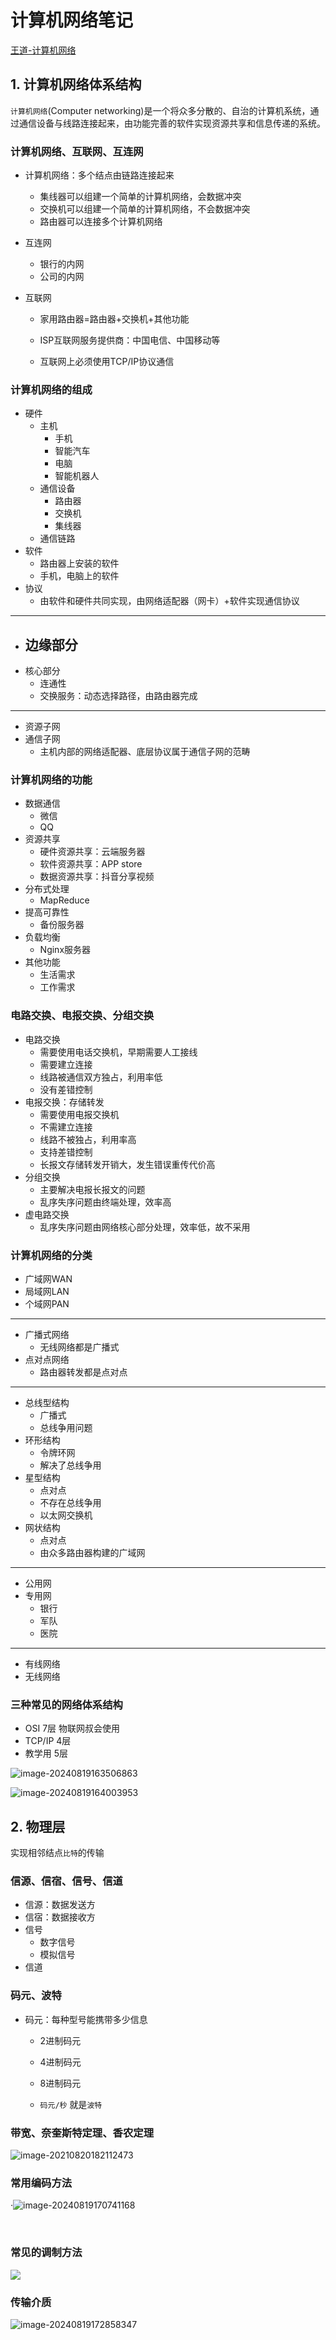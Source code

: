 # 计算机网络笔记

[王道-计算机网络](https://www.bilibili.com/video/BV19E411D78Q)



## 1. 计算机网络体系结构

`计算机网络`(Computer networking)是一个将众多分散的、自治的计算机系统，通过通信设备与线路连接起来，由功能完善的软件实现资源共享和信息传递的系统。

### 计算机网络、互联网、互连网

- 计算机网络：多个结点由链路连接起来

  - 集线器可以组建一个简单的计算机网络，会数据冲突
  - 交换机可以组建一个简单的计算机网络，不会数据冲突
  - 路由器可以连接多个计算机网络

- 互连网

  - 银行的内网
  - 公司的内网

- 互联网

  - 家用路由器=路由器+交换机+其他功能

  - ISP互联网服务提供商：中国电信、中国移动等
  - 互联网上必须使用TCP/IP协议通信

### 计算机网络的组成

- 硬件
  - 主机
    - 手机
    - 智能汽车
    - 电脑
    - 智能机器人
  - 通信设备
    - 路由器
    - 交换机
    - 集线器
  - 通信链路
- 软件
  - 路由器上安装的软件
  - 手机，电脑上的软件
- 协议
  - 由软件和硬件共同实现，由网络适配器（网卡）+软件实现通信协议

----

- 边缘部分
  - 
- 核心部分
  - 连通性
  - 交换服务：动态选择路径，由路由器完成

----

- 资源子网
- 通信子网
  - 主机内部的网络适配器、底层协议属于通信子网的范畴

### 计算机网络的功能

- 数据通信
  - 微信
  - QQ
- 资源共享
  - 硬件资源共享：云端服务器
  - 软件资源共享：APP store
  - 数据资源共享：抖音分享视频
- 分布式处理
  - MapReduce
- 提高可靠性
  - 备份服务器
- 负载均衡
  - Nginx服务器
- 其他功能
  - 生活需求
  - 工作需求

### 电路交换、电报交换、分组交换

- 电路交换
  - 需要使用电话交换机，早期需要人工接线
  - 需要建立连接
  - 线路被通信双方独占，利用率低
  - 没有差错控制
- 电报交换：存储转发
  - 需要使用电报交换机
  - 不需建立连接
  - 线路不被独占，利用率高
  - 支持差错控制
  - 长报文存储转发开销大，发生错误重传代价高
- 分组交换
  - 主要解决电报长报文的问题
  - 乱序失序问题由终端处理，效率高
- 虚电路交换
  - 乱序失序问题由网络核心部分处理，效率低，故不采用

### 计算机网络的分类

- 广域网WAN
- 局域网LAN
- 个域网PAN

----

- 广播式网络
  - 无线网络都是广播式
- 点对点网络
  - 路由器转发都是点对点

---

- 总线型结构
  - 广播式
  - 总线争用问题
- 环形结构
  - 令牌环网
  - 解决了总线争用
- 星型结构
  - 点对点
  - 不存在总线争用
  - 以太网交换机
- 网状结构
  - 点对点
  - 由众多路由器构建的广域网

----

- 公用网
- 专用网
  - 银行
  - 军队
  - 医院

----

- 有线网络
- 无线网络

### 三种常见的网络体系结构

- OSI 7层 物联网叔会使用
- TCP/IP 4层
- 教学用 5层

![image-20240819163506863](images/计算机网络笔记/image-20240819163506863.png)

![image-20240819164003953](images/计算机网络笔记/image-20240819164003953.png)

## 2. 物理层

实现相邻结点`比特`的传输

### 信源、信宿、信号、信道

- 信源：数据发送方
- 信宿：数据接收方
- 信号
  - 数字信号
  - 模拟信号
- 信道

### 码元、波特

- 码元：每种型号能携带多少信息

  - 2进制码元

  - 4进制码元

  - 8进制码元 
  - `码元/秒` 就是`波特`

### 带宽、奈奎斯特定理、香农定理

![image-20210820182112473](images/计算机网络笔记/33b342ccb1f36bf1020144fe9aaeff49.png)

### 常用编码方法

·![image-20240819170741168](images/计算机网络笔记/image-20240819170741168.png)

​	  

### 常见的调制方法

![ ](images/计算机网络笔记/image-20240819171548994.png)

### 传输介质

![image-20240819172858347](images/计算机网络笔记/image-20240819172858347.png)
